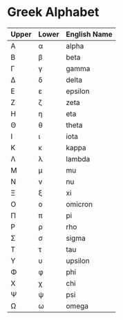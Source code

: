 # Greek Alphabet

| Upper     | Lower     | English Name |
| --------- | --------- | ------------ |
| &Alpha;   | &alpha;   | alpha        |
| &Beta;    | &beta;    | beta         |
| &Gamma;   | &gamma;   | gamma        |
| &Delta;   | &delta;   | delta        |
| &Epsilon; | &epsilon; | epsilon      |
| &Zeta;    | &zeta;    | zeta         |
| &Eta;     | &eta;     | eta          |
| &Theta;   | &theta;   | theta        |
| &Iota;    | &iota;    | iota         |
| &Kappa;   | &kappa;   | kappa        |
| &Lambda;  | &lambda;  | lambda       |
| &Mu;      | &mu;      | mu           |
| &Nu;      | &nu;      | nu           |
| &Xi;      | &xi;      | xi           |
| &Omicron; | &omicron; | omicron      |
| &Pi;      | &pi;      | pi           |
| &Rho;     | &rho;     | rho          |
| &Sigma;   | &sigma;   | sigma        |
| &Tau;     | &tau;     | tau          |
| &Upsilon; | &upsilon; | upsilon      |
| &Phi;     | &phi;     | phi          |
| &Chi;     | &chi;     | chi          |
| &Psi;     | &psi;     | psi          |
| &Omega;   | &omega;   | omega        |
